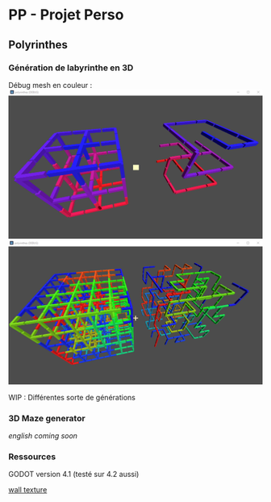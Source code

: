 # PP - Projet Perso
## Polyrinthes

### Génération de labyrinthe en 3D

Débug mesh en couleur :
![ColoredDebugImage](images/ColoredDebug.PNG)
![TriColoredDebugImage](images/TriColoredDebug.PNG)

WIP : Différentes sorte de générations

### 3D Maze generator

_english coming soon_

### Ressources

GODOT version 4.1 (testé sur 4.2 aussi)

[wall texture](https://polyhaven.com/)
